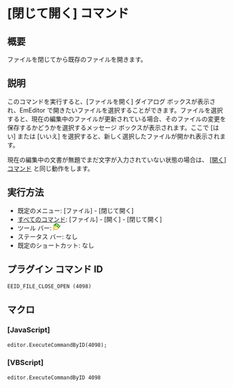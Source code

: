 # \[閉じて開く\] コマンド

## 概要

ファイルを閉じてから既存のファイルを開きます。

## 説明

このコマンドを実行すると、\[ファイルを開く\] ダイアログ ボックスが表示され、EmEditor
で開きたいファイルを選択することができます。ファイルを選択すると、現在の編集中のファイルが更新されている場合、そのファイルの変更を保存するかどうかを選択するメッセージ ボックスが表示されます。ここで \[はい\] または
\[いいえ\] を選択すると、新しく選択したファイルが開かれ表示されます。

現在の編集中の文書が無題でまだ文字が入力されていない状態の場合は、 [\[開く\] コマンド](file_open) と同じ動作をします。

## 実行方法

- 既定のメニュー: \[ファイル\] \- \[閉じて開く\]
- [すべてのコマンド](../../glossary/allcommands): \[ファイル\] \- \[開く\] \- \[閉じて開く\]
- ツール バー:
![](../../images/filecloseopen.gif)
- ステータス バー: なし
- 既定のショートカット: なし

## プラグイン コマンド ID

```
EEID_FILE_CLOSE_OPEN (4098)
```

## マクロ

### \[JavaScript\]

```
editor.ExecuteCommandByID(4098);
```

### \[VBScript\]

```
editor.ExecuteCommandByID 4098
```
